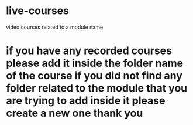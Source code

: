 # live-courses
video courses related to a module name
# if you have any recorded courses please add it inside the folder name of the course if you did not find any folder related to the module that you are trying to add inside it please create a new one thank you
